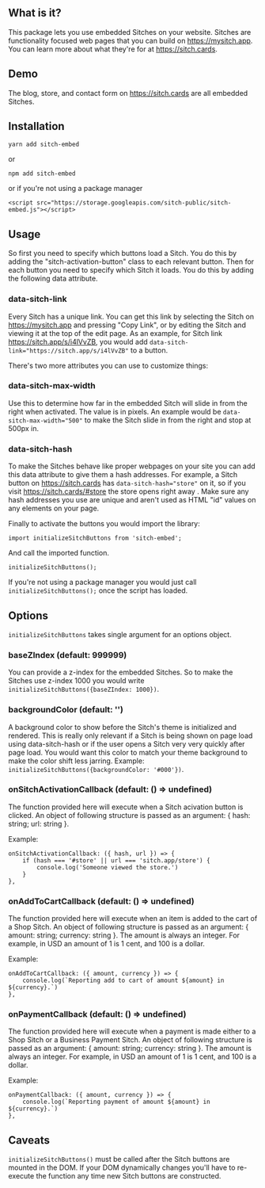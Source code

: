 ## What is it?

This package lets you use embedded Sitches on your website. Sitches are functionality focused web pages that you can build on https://mysitch.app. You can learn more about what they're for at https://sitch.cards.

## Demo

The blog, store, and contact form on https://sitch.cards are all embedded Sitches.

## Installation

    yarn add sitch-embed

or

    npm add sitch-embed

or if you're not using a package manager

    <script src="https://storage.googleapis.com/sitch-public/sitch-embed.js"></script>

## Usage

So first you need to specify which buttons load a Sitch. You do this by adding the "sitch-activation-button" class to each relevant button. Then for each button you need to specify which Sitch it loads. You do this by adding the following data attribute.

### data-sitch-link

Every Sitch has a unique link. You can get this link by selecting the Sitch on https://mysitch.app and pressing "Copy Link", or by editing the Sitch and viewing it at the top of the edit page. As an example, for Sitch link https://sitch.app/s/i4lVvZB, you would add `data-sitch-link="https://sitch.app/s/i4lVvZB"` to a button.

There's two more attributes you can use to customize things:

### data-sitch-max-width

Use this to determine how far in the embedded Sitch will slide in from the right when activated. The value is in pixels. An example would be `data-sitch-max-width="500"` to make the Sitch slide in from the right and stop at 500px in.

### data-sitch-hash

To make the Sitches behave like proper webpages on your site you can add this data attribute to give them a hash addresses. For example, a Sitch button on https://sitch.cards has `data-sitch-hash="store"` on it, so if you visit https://sitch.cards/#store the store opens right away . Make sure any hash addresses you use are unique and aren't used as HTML "id" values on any elements on your page.

Finally to activate the buttons you would import the library:

    import initializeSitchButtons from 'sitch-embed';

And call the imported function.

    initializeSitchButtons();

If you're not using a package manager you would just call `initializeSitchButtons();` once the script has loaded.

## Options

`initializeSitchButtons` takes single argument for an options object.

### baseZIndex (default: 999999)

You can provide a z-index for the embedded Sitches. So to make the Sitches use z-index 1000 you would write `initializeSitchButtons({baseZIndex: 1000})`.

### backgroundColor (default: '')

A background color to show before the Sitch's theme is initialized and rendered. This is really only relevant if a Sitch is being shown on page load using data-sitch-hash or if the user opens a Sitch very very quickly after page load. You would want this color to match your theme background to make the color shift less jarring. Example: `initializeSitchButtons({backgroundColor: '#000'})`.

### onSitchActivationCallback (default: () => undefined)

The function provided here will execute when a Sitch acivation button is clicked. An object of following structure is passed as an argument: { hash: string; url: string }.

Example:

```
onSitchActivationCallback: ({ hash, url }) => {
    if (hash === '#store' || url === 'sitch.app/store') {
        console.log('Someone viewed the store.')
    }
},
```

### onAddToCartCallback (default: () => undefined)

The function provided here will execute when an item is added to the cart of a Shop Sitch. An object of following structure is passed as an argument: { amount: string; currency: string }. The amount is always an integer. For example, in USD an amount of 1 is 1 cent, and 100 is a dollar.

Example:

```
onAddToCartCallback: ({ amount, currency }) => {
    console.log(`Reporting add to cart of amount ${amount} in ${currency}.`)
},
```

### onPaymentCallback (default: () => undefined)

The function provided here will execute when a payment is made either to a Shop Sitch or a Business Payment Sitch. An object of following structure is passed as an argument: { amount: string; currency: string }. The amount is always an integer. For example, in USD an amount of 1 is 1 cent, and 100 is a dollar.

Example:

```
onPaymentCallback: ({ amount, currency }) => {
    console.log(`Reporting payment of amount ${amount} in ${currency}.`)
},
```

## Caveats

`initializeSitchButtons()` must be called after the Sitch buttons are mounted in the DOM. If your DOM dynamically changes you'll have to re-execute the function any time new Sitch buttons are constructed.
